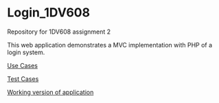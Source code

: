 # Login_1DV608
Repository for 1DV608 assignment 2

This web application demonstrates a MVC implementation with PHP of a login system.

[Use Cases](https://github.com/dntoll/1DV608/blob/master/Assignments/Assignment_4/UC4.md)

[Test Cases](https://github.com/dntoll/1DV608/blob/master/Assignments/Assignment_4/TestCases.md)

[Working version of application](http://assignment4.node365.se/)